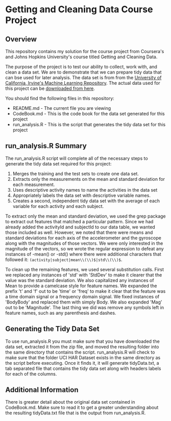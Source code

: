 # Getting and Cleaning Data Course Project

## Overview
This repository contains my solution for the course project from Coursera's and Johns Hopkins University's course titled Getting and Cleaning Data.  

The purpose of the project is to test our ability to collect, work with, and clean a data set.  We are to demonstrate that we can prepare tidy data that can bse used for later analysis.  The data set is from from the [University of California, Irvine's Machine Learning Repository](http://archive.ics.uci.edu/ml/datasets/Human+Activity+Recognition+Using+Smartphones#).  The actual data used for this project can be [downloaded from here](https://d396qusza40orc.cloudfront.net/getdata%2Fprojectfiles%2FUCI%20HAR%20Dataset.zip).

You should find the following files in this repository:

* README.md - The current file you are viewing
* CodeBook.md - This is the code book for the data set generated for this project
* run_analysis.R - This is the script that generates the tidy data set for this project

## run_analysis.R Summary
The run_analysis.R script will complete all of the necessary steps to generate the tidy data set required for this project:

1. Merges the training and the test sets to create one data set.
2. Extracts only the measurements on the mean and standard deviation for each measurement. 
3. Uses descriptive activity names to name the activities in the data set
4. Appropriately labels the data set with descriptive variable names. 
5. Creates a second, independent tidy data set with the average of each variable for each activity and each subject.

To extract only the mean and standard deviation, we used the grep package to extract out features that matched a particular pattern.  Since we had already added the activityId and subjectId to our data table, we wanted those included as well.  However, we noted that there were means and standard deviations for each axis of the accelerometer and the gyroscope along with the magnitudes of those vectors.  We were only interested in the magnitude of the vectors, so we wrote the regular expression to defeat any instances of -mean() or -std() where there were additional characters that followed it: `(activity|subject|mean\\(\\)$|std\\(\\)$`.  

To clean up the remaining features, we used several substitution calls.  First we replaced any instances of 'std' with 'StdDev' to make it clearer that the value was the standard deviation.  We also capitalized any instances of Mean to provide a camelcase style for feature names.  We expanded the prefix 't' and 'f' out to be 'time' or 'freq' to make it clear that the feature was a time domain signal or a frequency domain signal.  We fixed instances of 'BodyBody' and replaced them with simply Body.  We also expanded 'Mag' out to be 'Magnitude'.  The last thing we did was remove any symbols left in feature names, such as any parenthesis and dashes.

## Generating the Tidy Data Set
To use run_analysis.R you must make sure that you have downloaded the data set, extracted it from the zip file, and moved the resulting folder into the same directory that contains the script.  run_analysis.R will check to make sure that the folder UCI HAR Dataset exists in the same directory as the script before executing.  Once it finds it, it will generate tidyData.txt, a tab separated file that contains the tidy data set along with headers labels for each of the columns.

## Additional Information
There is greater detail about the original data set contained in CodeBook.md.  Make sure to read it to get a greater understanding about the resulting tidyData.txt file that is the output from run_analysis.R.